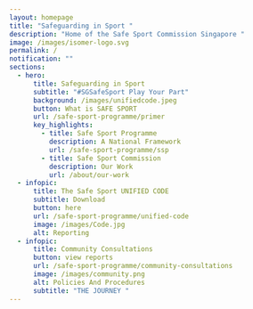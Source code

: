 ```yaml
---
layout: homepage
title: "Safeguarding in Sport "
description: "Home of the Safe Sport Commission Singapore "
image: /images/isomer-logo.svg
permalink: /
notification: ""
sections:
  - hero:
      title: Safeguarding in Sport
      subtitle: "#SGSafeSport Play Your Part"
      background: /images/unifiedcode.jpeg
      button: What is SAFE SPORT
      url: /safe-sport-programme/primer
      key_highlights:
        - title: Safe Sport Programme
          description: A National Framework
          url: /safe-sport-programme/ssp
        - title: Safe Sport Commission
          description: Our Work
          url: /about/our-work
  - infopic:
      title: The Safe Sport UNIFIED CODE
      subtitle: Download
      button: here
      url: /safe-sport-programme/unified-code
      image: /images/Code.jpg
      alt: Reporting
  - infopic:
      title: Community Consultations
      button: view reports
      url: /safe-sport-programme/community-consultations
      image: /images/community.png
      alt: Policies And Procedures
      subtitle: "THE JOURNEY "
---
```


